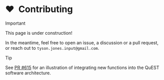 # ❤️  Contributing

<!--
  How to contribute
  (this comment must be under the title for valid doxygen rendering)
  
  @author Tyson Jones
-->

> [!IMPORTANT]  
> This page is under construction!

<!--- @todo -->

In the meantime, feel free to open an issue, a discussion or a pull request, or reach out to `tyson.jones.input@gmail.com`.

> [!TIP]
> See [PR #615](https://github.com/QuEST-Kit/QuEST/pull/615) for an illustration of integrating 
> new functions into the QuEST software architecture.
